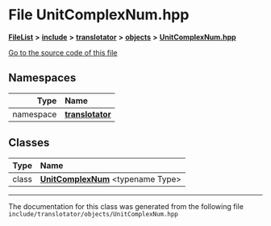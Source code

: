 

# File UnitComplexNum.hpp



[**FileList**](files.md) **>** [**include**](dir_d44c64559bbebec7f509842c48db8b23.md) **>** [**translotator**](dir_ffa3503b73a46a1fbf73d754da62ba14.md) **>** [**objects**](dir_d5306d4012edd8106bd4452d9b4e4e98.md) **>** [**UnitComplexNum.hpp**](UnitComplexNum_8hpp.md)

[Go to the source code of this file](UnitComplexNum_8hpp_source.md)
















## Namespaces

| Type | Name |
| ---: | :--- |
| namespace | [**translotator**](namespacetranslotator.md) <br> |


## Classes

| Type | Name |
| ---: | :--- |
| class | [**UnitComplexNum**](classtranslotator_1_1UnitComplexNum.md) &lt;typename Type&gt;<br> |



















































------------------------------
The documentation for this class was generated from the following file `include/translotator/objects/UnitComplexNum.hpp`

